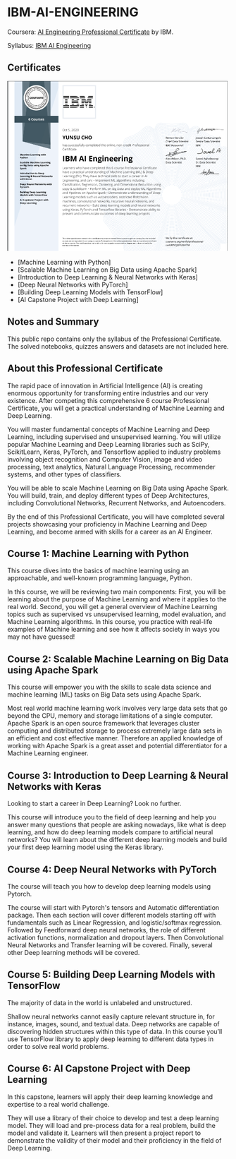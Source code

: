 # IBM-AI-ENGINEERING


Coursera: [AI Engineering Professional Certificate](https://www.coursera.org/professional-certificates/ai-engineer) by IBM.

Syllabus: [IBM AI Engineering](IBM-AI-Engineering.ipynb)

## Certificates


<img src="https://github.com/YUNSUCHO/IBM-AI-ENGINEERING/blob/main/cer.png" width="500px"/>

* [Machine Learning with Python]
* [Scalable Machine Learning on Big Data using Apache Spark]
* [Introduction to Deep Learning & Neural Networks with Keras]
* [Deep Neural Networks with PyTorch]
* [Building Deep Learning Models with TensorFlow]
* [AI Capstone Project with Deep Learning]

## Notes and Summary

This public repo contains only the syllabus of the Professional Certificate. The solved notebooks, quizzes answers and datasets are not included here.

## About this Professional Certificate
The rapid pace of innovation in Artificial Intelligence (AI) is creating enormous opportunity for transforming entire industries and our very existence. After competing this comprehensive 6 course Professional Certificate, you will get a practical understanding of Machine Learning and Deep Learning.

You will master fundamental concepts of Machine Learning and Deep Learning, including supervised and unsupervised learning. You will utilize popular Machine Learning and Deep Learning libraries such as SciPy, ScikitLearn, Keras, PyTorch, and Tensorflow applied to industry problems involving object recognition and Computer Vision, image and video processing, text analytics, Natural Language Processing, recommender systems, and other types of classifiers.

You will be able to scale Machine Learning on Big Data using Apache Spark. You will build, train, and deploy different types of Deep Architectures, including Convolutional Networks, Recurrent Networks, and Autoencoders.

By the end of this Professional Certificate, you will have completed several projects showcasing your proficiency in Machine Learning and Deep Learning, and become armed with skills for a career as an AI Engineer.

## Course 1: Machine Learning with Python
This course dives into the basics of machine learning using an approachable, and well-known programming language, Python.

In this course, we will be reviewing two main components: First, you will be learning about the purpose of Machine Learning and where it applies to the real world. Second, you will get a general overview of Machine Learning topics such as supervised vs unsupervised learning, model evaluation, and Machine Learning algorithms. In this course, you practice with real-life examples of Machine learning and see how it affects society in ways you may not have guessed!

## Course 2: Scalable Machine Learning on Big Data using Apache Spark
This course will empower you with the skills to scale data science and machine learning (ML) tasks on Big Data sets using Apache Spark.

Most real world machine learning work involves very large data sets that go beyond the CPU, memory and storage limitations of a single computer. Apache Spark is an open source framework that leverages cluster computing and distributed storage to process extremely large data sets in an efficient and cost effective manner. Therefore an applied knowledge of working with Apache Spark is a great asset and potential differentiator for a Machine Learning engineer.

## Course 3: Introduction to Deep Learning & Neural Networks with Keras
Looking to start a career in Deep Learning? Look no further.

This course will introduce you to the field of deep learning and help you answer many questions that people are asking nowadays, like what is deep learning, and how do deep learning models compare to artificial neural networks? You will learn about the different deep learning models and build your first deep learning model using the Keras library.

## Course 4: Deep Neural Networks with PyTorch
The course will teach you how to develop deep learning models using Pytorch.

The course will start with Pytorch's tensors and Automatic differentiation package. Then each section will cover different models starting off with fundamentals such as Linear Regression, and logistic/softmax regression. Followed by Feedforward deep neural networks, the role of different activation functions, normalization and dropout layers. Then Convolutional Neural Networks and Transfer learning will be covered. Finally, several other Deep learning methods will be covered.

## Course 5: Building Deep Learning Models with TensorFlow
The majority of data in the world is unlabeled and unstructured.

Shallow neural networks cannot easily capture relevant structure in, for instance, images, sound, and textual data. Deep networks are capable of discovering hidden structures within this type of data. In this course you’ll use TensorFlow library to apply deep learning to different data types in order to solve real world problems.

## Course 6: AI Capstone Project with Deep Learning
In this capstone, learners will apply their deep learning knowledge and expertise to a real world challenge.

They will use a library of their choice to develop and test a deep learning model. They will load and pre-process data for a real problem, build the model and validate it. Learners will then present a project report to demonstrate the validity of their model and their proficiency in the field of Deep Learning.
